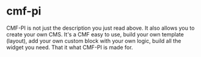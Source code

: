 cmf-pi
======

CMF-PI is not just the description you just read above. It also allows you to create your own CMS. It's a CMF easy to use, build your own template (layout), add your own custom block with your own logic, build all the widget you need. That it what CMF-PI is made for.
